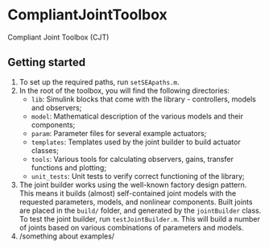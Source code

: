 # CompliantJointToolbox
Compliant Joint Toolbox (CJT)

## Getting started
1. To set up the required paths, run `setSEApaths.m`.
2. In the root of the toolbox, you will find the following directories:
   - `lib`: Simulink blocks that come with the library - controllers, models and observers;
   - `model`: Mathematical description of the various models and their components;
   - `param`: Parameter files for several example actuators;
   - `templates`: Templates used by the joint builder to build actuator classes;
   - `tools`: Various tools for calculating observers, gains, transfer functions and plotting;
   - `unit_tests`: Unit tests to verify correct functioning of the library;
3. The joint builder works using the well-known factory design pattern. This means it builds (almost) self-contained joint models with the requested parameters, models, and nonlinear components. Built joints are placed in the `build/` folder, and generated by the `jointBuilder` class. To test the joint builder, run `testJointBuilder.m`. This will build a number of joints based on various combinations of parameters and models.
4. /something about examples/
